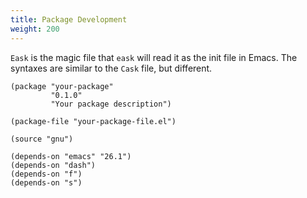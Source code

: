 ```yaml
---
title: Package Development
weight: 200
---
```


`Eask` is the magic file that `eask` will read it as the init file in Emacs.
The syntaxes are similar to the `Cask` file, but different.

```elisp
(package "your-package"
         "0.1.0"
         "Your package description")

(package-file "your-package-file.el")

(source "gnu")

(depends-on "emacs" "26.1")
(depends-on "dash")
(depends-on "f")
(depends-on "s")
```
